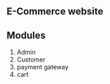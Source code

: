 E-Commerce website
------------------

Modules
-------
  1. Admin
  2. Customer
  3. payment gateway
  4. cart
     
